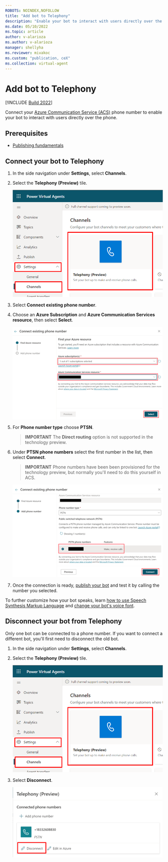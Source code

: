 ```yaml
---
ROBOTS: NOINDEX,NOFOLLOW
title: "Add bot to Telephony"
description: "Enable your bot to interact with users directly over the phone."
ms.date: 05/10/2022
ms.topic: article
author: v-alarioza
ms.author: v-alarioza
manager: shellyha
ms.reviewer: mivakoc
ms.custom: "publication, ceX"
ms.collection: virtual-agent
---
```


# Add bot to Telephony

[!INCLUDE [Build 2022](includes/build-22-disclaimer.md)]

Connect your [Azure Communication Service (ACS)](/azure/communication-services/) phone number to enable your bot to interact with users directly over the phone.

## Prerequisites

- [Publishing fundamentals](publication-fundamentals-publish-channels.md)

## Connect your bot to Telephony

1. In the side navigation under **Settings**, select **Channels**.

1. Select the **Telephony (Preview)** tile.

    ![Screenshot of Telephony tile.](media/publication-connect-bot-to-telephony/telephony-tile.png)

1. Select **Connect existing phone number**.

1. Choose an **Azure Subscription** and **Azure Communication Services resource**, then select **Select**.

    ![Screenshot of selected Azure resources.](media/publication-connect-bot-to-telephony/choose-resources.png)

1. For **Phone number type** choose **PTSN**.

    > **IMPORTANT**
    > The **Direct routing** option is not supported in the technology preview.

1. Under **PTSN phone numbers** select the first number in the list, then select **Connect**.

    > **IMPORTANT**
    > Phone numbers have been been provisioned for the technology preview, but normally you'll need to do this yourself in ACS.

    ![Screenshot of selected phone number.](media/publication-connect-bot-to-telephony/connect-number.png)

1. Once the connection is ready, [publish your bot](publication-fundamentals-publish-channels.md#publish-the-latest-bot-content) and test it by calling the number you selected.

To further customize how your bot speaks, learn [how to use Speech Synthesis Markup Language](advanced-custom-speech-ssml.md) and [change your bot's voice font](advanced-speech-settings.md).

## Disconnect your bot from Telephony

Only one bot can be connected to a phone number. If you want to connect a different bot, you'll first need to disconnect the old bot.

1. In the side navigation under **Settings**, select **Channels**.

1. Select the **Telephony (Preview)** tile.

    ![Screenshot of Telephony tile in channel list.](media/publication-connect-bot-to-telephony/telephony-tile.png)

1. Select **Disconnect**.

    ![Screenshot of disconnect button.](media/publication-connect-bot-to-telephony/disconnect-bot.png)

